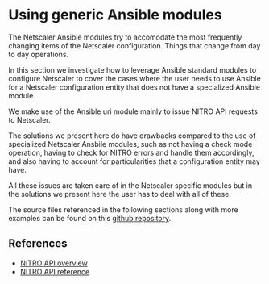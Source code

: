 # Using generic Ansible modules

The Netscaler Ansible modules try to accomodate the most frequently
changing items of the Netscaler configuration. Things that change from
day to day operations.

In this section we investigate how to leverage Ansible standard modules
to configure Netscaler to cover the cases where the user needs to use
Ansible for a Netscaler configuration entity that does not have a
specialized Ansible module.

We make use of the Ansible uri module mainly to issue NITRO API requests
to Netscaler.

The solutions we present here do have drawbacks compared to the use of
specialized Netscaler Ansbile modules, such as not having a check mode
operation, having to check for NITRO errors and handle them accordingly,
and also having to account for particularities that a configuration
entity may have.

All these issues are taken care of in the Netscaler specific modules but
in the solutions we present here the user has to deal with all of these.

The source files referenced in the following sections along with more
examples can be found on this [github repository](https://github.com/citrix/ansible-nitro-api-calls).

## References

* [NITRO API overview](http://docs.citrix.com/en-us/netscaler/12/nitro-api/nitro-rest.html)
* [NITRO API reference](https://developer-docs.citrix.com/projects/netscaler-nitro-api/en/12.0/)